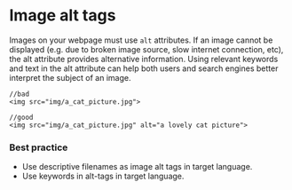# Image alt tags

Images on your webpage must use `alt` attributes. 
If an image cannot be displayed (e.g. due to broken image source, slow internet connection, etc), the alt attribute provides alternative information. 
Using relevant keywords and text in the alt attribute can help both users and search engines better interpret the subject of an image.


```
//bad
<img src="img/a_cat_picture.jpg">

//good
<img src="img/a_cat_picture.jpg" alt="a lovely cat picture">
```

### Best practice
* Use descriptive filenames as image alt tags in target language.
* Use keywords in alt-tags in target language.
